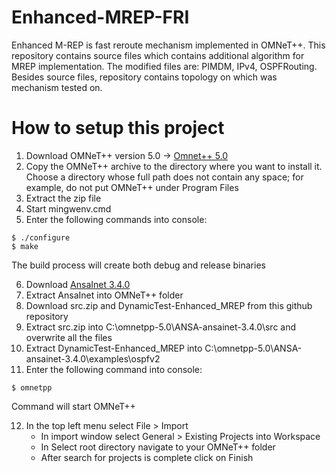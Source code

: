 # Enhanced-MREP-FRI
Enhanced M-REP is fast reroute mechanism implemented in OMNeT++.
This repository contains source files which contains additional algorithm for MREP implementation.
The modified files are: PIMDM, IPv4, OSPFRouting.
Besides source files, repository contains topology on which was mechanism tested on.

# How to setup this project
1. Download OMNeT++ version 5.0 -> [Omnet++ 5.0](https://omnetpp.org/download/old.html)
2. Copy the OMNeT++ archive to the directory where you want to install it. Choose a
directory whose full path does not contain any space; for example, do not put OMNeT++ under Program Files
3. Extract the zip file
4. Start mingwenv.cmd
5. Enter the following commands into console:
  ```
  $ ./configure
  $ make
  ```
The build process will create both debug and release binaries
  
6. Download [AnsaInet 3.4.0](https://ansa.omnetpp.org/)
7. Extract AnsaInet into OMNeT++ folder
8. Download src.zip and DynamicTest-Enhanced_MREP from this github repository
9. Extract src.zip into C:\omnetpp-5.0\ANSA-ansainet-3.4.0\src and overwrite all the files
10. Extract DynamicTest-Enhanced_MREP into C:\omnetpp-5.0\ANSA-ansainet-3.4.0\examples\ospfv2 
11. Enter the following command into console:
  ```
  $ omnetpp
  ```
  
Command will start OMNeT++

12. In the top left menu select File > Import
    - In import window select General > Existing Projects into Workspace
    - In Select root directory navigate to your OMNeT++ folder
    - After search for projects is complete click on Finish
